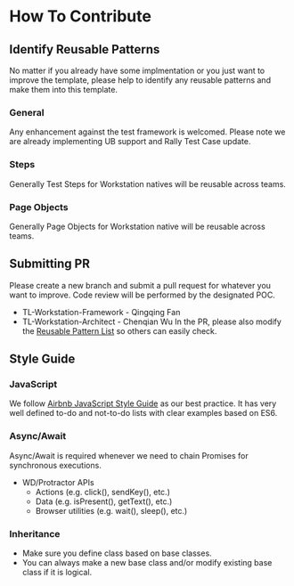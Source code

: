 # How To Contribute

## Identify Reusable Patterns
No matter if you already have some implmentation or you just want to improve the template, please help to identify any reusable patterns and make them into this template.

### General
Any enhancement against the test framework is welcomed. Please note we are already implementing UB support and Rally Test Case update.

### Steps
Generally Test Steps for Workstation natives will be reusable across teams.

### Page Objects
Generally Page Objects for Workstation native will be reusable across teams. 

## Submitting PR
Please create a new branch and submit a pull request for whatever you want to improve. Code review will be performed by the designated POC.
- TL-Workstation-Framework - Qingqing Fan
- TL-Workstation-Architect - Chenqian Wu
In the PR, please also modify the [Reusable Pattern List](./reusable-pattern-list) so others can easily check.

## Style Guide
### JavaScript

We follow [Airbnb JavaScript Style Guide](https://github.com/airbnb/javascript) as our best practice. It has very well defined to-do and not-to-do lists with clear examples based on ES6.

### Async/Await

Async/Await is required whenever we need to chain Promises for synchronous executions.

* WD/Protractor APIs
  * Actions (e.g. click(), sendKey(), etc.)
  * Data (e.g. isPresent(), getText(), etc.)
  * Browser utilities (e.g. wait(), sleep(), etc.)

### Inheritance

* Make sure you define class based on base classes.
* You can always make a new base class and/or modify existing base class if it is logical.



